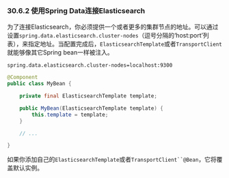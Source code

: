 ### 30.6.2 使用Spring Data连接Elasticsearch

为了连接Elasticsearch，你必须提供一个或者更多的集群节点的地址。可以通过设置`spring.data.elasticsearch.cluster-nodes`（逗号分隔的‘host:port’列表），来指定地址。当配置完成后，`ElasticsearchTemplate`或者`TransportClient`就能够像其它Spring bean一样被注入。
```properties
spring.data.elasticsearch.cluster-nodes=localhost:9300
```
```java
@Component
public class MyBean {

    private final ElasticsearchTemplate template;

    public MyBean(ElasticsearchTemplate template) {
        this.template = template;
    }

    // ...

}
```
如果你添加自己的`ElasticsearchTemplate`或者`TransportClient``@Bean`，它将覆盖默认实例。
